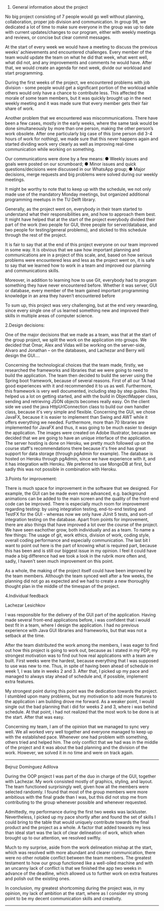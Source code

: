 1.	General information about the project

No big project consisting of 7 people would go well without planning, collaboration, proper job division and communication. In group 98, we dedicated a lot of time to make sure everyone in the group was up to date with current updates/changes to our program, either with weekly meetings and reviews, or concise but clear commit messages.

At the start of every week we would have a meeting to discuss the previous weeks’ achievements and encountered challenges. Every member of the team would update the team on what he did that week, what went well, what did not, and any improvements and comments he would have. After that, we would create an agenda for next week, divide our workload and start programming.

During the first weeks of the project, we encountered problems with job division - some people would get a significant portion of the workload while others would only have a chance to contribute less. This affected the morale of some team members, but it was quickly brought up in the next weekly meeting and it was made sure that every member gets their fair share of work.

Another problem that we encountered was miscommunications. There have been a few cases, mostly in the early weeks, where the same task would be done simultaneously by more than one person, making the other person’s work obsolete. After one particularly big case of this (one person did 3-4 hours of work for nothing), we made sure that this never happens again and started dividing work very clearly as well as improving real-time communication while working on something.

Our communications were done by a few means:
●	Weekly issues and goals were posted on our scrumboard; 
●	Minor issues and quick questions/decisions were discussed in our WhatsApp group; 
●	Major decisions, merge requests and big problems were solved during our weekly meetings.

It might be worthy to note that to keep up with the schedule, we not only made use of the mandatory Monday meetings, but organized additional programming meetups in the TU Delft library.

Generally, as the project went on, everybody in their team started to understand what their responsibilities are, and how to approach them best. It might have helped that at the start of the project everybody divided their part of the work (two people for GUI, three people for server/database, and two people for testing/general problems), and sticked to this schedule through the rest of the project. 

It is fair to say that at the end of this project everyone on our team improved in some way. It is obvious that we saw how important planning and communications are in a project of this scale, and, based on how serious problems were encountered less and less as the project went on, it is safe to say that we learned how to work in a team and improved our planning and communications skills.

Moreover, in addition to learning how to use Git, everybody had to program something they have never encountered before. Whether it was server, GUI or database, every member of the team gained important programming knowledge in an area they haven’t encountered before

To sum up, this project was very challenging, but at the end very rewarding, since every single one of us learned something new and improved their skills in multiple areas of computer science.

2.Design decisions: 

One of the major decisions that we made as a team, was that at the start of the group project, we split the work on the application into groups. We decided that Omar, Alex and Vidas will be working on the server-side, Alvaro and Jonathan – on the databases, and Lachezar and Berry will design the GUI.... 

Concerning the technological choices that the team made, firstly, we researched the frameworks and libraries that we were going to need to build the application. The team then decided to build the server using the Spring boot framework, because of several reasons. First of all our TA had good experiences with it and recommended it to us as well. Furthermore, this framework is very well documented, including step by step guides. This helped us a lot on getting started, and with the build in ObjectMapper class, sending and retrieving JSON objects becomes really easy. On the client side we used the java HttpUrlConnection class to build our own handler class, because it's very simple and flexible. Concerning the GUI, we chose JavaFX, because it is easier to implement than Swing and AWT while it offers everything we needed. Furthermore, more than 70 libraries are implemented for JavaFX and thus, it was going to be much easier to design the application. The images were created on Adobe Illustrator, because we decided that we are going to have an unique interface of the application.
The server hosting is done on Heroku, we pretty much followed up on the course staff's recommendations there because it's free and has great support for data storage (through pgAdmin for example). The database is hosted on Heroku through pgAdmin, since we have experience with it, and it has integration with Heroku. We preferred to use MongoDB at first, but sadly this was not possible in combination with Heroku.  

3.Points for improvement: 

There is much space for improvement in the software that we designed. For example, the GUI can be made even more advanced, e.g. background animations can be added to the main screen and the quality of the front-end code can be improved.
There is especially much room for improvement regarding testing: by using integration testing, end-to-end testing and TestFX for the GUI - whereas now we only have JUnit 5 tests, and sort-of integration testing on the database.
Apart from points for improvement, there are also things that have improved a lot over the course of the project. We have seen eachother grow, both individually and as a team.
To name a few things: The usage of git, work ethics, division of work, coding style, overall coding performance and especially communication.
The last bit I want to point out here is the part of knowing what is required part, because this has been and is still our biggest issue in my opinion.
I feel it could have made a big difference had we took a look in the rubrik more often and, sadly, I haven't seen much improvement on this point.

As a whole, the making of the project itself could have been improved by the team members. Although the team synced well after a few weeks, the planning did not go as expected and we had to create a new thoroughly thought plan in the middle of the timespan of the project.


4.Individual feedback

Lachezar Lesichkov 
 

I was responsible for the delivery of the GUI part of the application. Having made several front-end applications before, i was confident that i would best fit in a team, where I design the application. I had no previous experience with Java GUI libraries and frameworks, but that was not a setback at the time. 

After the team distributed the work among the members, I was eager to find out how this project is going to work out, because as I stated in my PDP, my strongest motivation was to find out how real applications with a team are built. First weeks were the hardest, because everything that I was supposed to use was new to me. Thus, in spite of having been ahead of schedule in week 1, I was late in weeks 2 and 3.  After that, I picked up my pace and managed to always stay ahead of schedule and, if possible, implement extra features.  

My strongest point during this point was the dedication towards the project. I stumbled upon many problems, but my motivation to add more features to the application i am building drove me forward. As a weaker point, I would single out the bad planning that i did for weeks 2 and 3, where i was behind schedule. At that point, i had not realized that the most work to be done is at the start. After that was easy.       

Concerning my team, I am of the opinion that we managed to sync very well. We all worked very well together and everyone managed to keep up with the established pace. Whenever one had problem with something, others tried and helped him. The only conflict that we had was in the middle of the project and it was about the bad planning and the division of the work. However, we solved it in no time and were on track again. 


---------------


Bejruz Domínguez Adilova


During the OOP project I was part of the duo in charge of the GUI, together with Lachezar. My work consisted mostly of graphics, styling, and layout. The team functioned surprisingly well, given how all the members were selected randomly. I found that most of the group members were more ambitious with the final grade than I was, but this did not stop me from contributing to the group whenever possible and whenever requested.

Admittedly, my performance during the first two weeks was lackluster. Nevertheless, I picked up my pace shortly after and found the set of skills I could bring to the table that would uniquely contribute towards the final product and the project as a whole. A factor that added towards my less than ideal start was the lack of clear delineation of work, which when brought up to our attention, we resolved swiftly. 

Much to my surprise, aside from the work delineation mishap at the start, which was resolved with more abundant and clearer communication, there were no other notable conflict between the team members. The greatest testament to how our group functioned like a well-oiled machine and with an uncanny lack of conflict is that we finished the app two weeks in advance of the deadline, which allowed us to further work on extra features and polish out the existing ones. 

In conclusion, my greatest shortcoming during the project was, in my opinion, my lack of ambition at the start, where as I consider my strong point to be my decent communication skills and creativity. 


---------------


